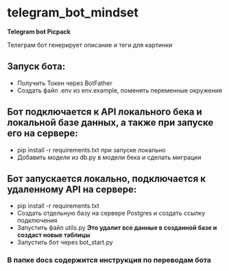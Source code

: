 # telegram_bot_mindset

**Telegram bot Picpack**

Телеграм бот генерирует описание и теги для картинки

## Запуск бота:
- Получить Токен через BotFather
- Создать файл .env из env.example, поменять переменные окружения

## Бот подключается к API локального бека и локальной базе данных, а также при запуске его на сервере:
- pip install -r requirements.txt при запуске локально
- Добавить модели из db.py в модели бека и сделать миграции

## Бот запускается локально, подключается к удаленному API на сервере:

- pip install -r requirements.txt
- Создать отдельную базу на сервере Postgres и создать ссылку подключения
- Запустить файл utils.py **Это удалит все данные в созданной базе и создаст новые таблицы**
- Запустить бот через bot_start.py

### В папке docs содержится инструкция по переводам бота



